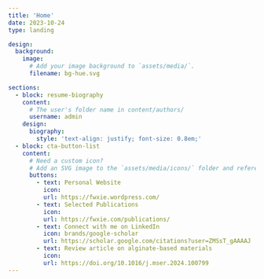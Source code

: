 ```yaml
---
title: 'Home'
date: 2023-10-24
type: landing

design:
  background:
    image:
      # Add your image background to `assets/media/`.
      filename: bg-hue.svg

sections:
  - block: resume-biography
    content:
      # The user's folder name in content/authors/
      username: admin
    design:
      biography:
        style: 'text-align: justify; font-size: 0.8em;'
  - block: cta-button-list
    content:
      # Need a custom icon?
      # Add an SVG image to the `assets/media/icons/` folder and reference it in the `icon` field below
      buttons:
        - text: Personal Website
          icon: 
          url: https://fwxie.wordpress.com/
        - text: Selected Publications
          icon: 
          url: https://fwxie.com/publications/
        - text: Connect with me on LinkedIn
          icon: brands/google-scholar
          url: https://scholar.google.com/citations?user=ZMSsT_gAAAAJ
        - text: Review article on alginate-based materials
          icon: 
          url: https://doi.org/10.1016/j.mser.2024.100799
---
```

